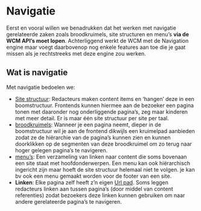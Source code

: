 # Navigatie

Eerst en vooral willen we benadrukken dat het werken met navigatie gerelateerde zaken zoals broodkruimels, site structuren en menu’s **via de WCM API’s moet lopen**. Achterliggend werkt de WCM met de Navigation engine maar voegt daarbovenop nog enkele features aan toe die je gaat missen als je rechtstreeks met deze engine zou werken.

## Wat is navigatie
Met navigatie bedoelen we: 

* [Site structuur](/wcmv4/content/navigation-sitestructure): Redacteurs maken content items en ‘hangen’ deze in een boomstructuur. Frontends kunnen hiermee aan de bezoeker een pagina tonen met daaronder nog onderliggende pagina’s, zeg maar kinderen met meer detail. Er is maar één site structuur per site per taal.
* [broodkruimels](/wcmv4/content/navigation-breadcrumb): Wanneer je een pagina neemt, dieper in de boomstructuur wil je aan de frontend dikwijls een kruimelpad aanbieden zodat ze de hiërarchie van de pagina’s kunnen zien en kunnen doorklikken op de segmenten van deze broodkruimel om zo terug naar hoger gelegen pagina’s te navigeren.
* [menu’s](/wcmv4/content/navigation-menu): Een verzameling van linken naar content die soms bovenaan een site staat met hoofdonderwerpen. Een menu kan ook hiërarchisch ingericht zijn maar hoeft de site structuur helemaal niet te volgen. je kan bv ook een menu gemaakt worden voor de footer van een site. 
* **Linken**: Elke pagina zelf heeft z’n eigen [Url pad](/wcmv4/content/content-url-path). Soms leggen redacteurs linken aan tussen pagina’s (door middel van content referenties) zodat bezoekers deze linken kunnen gebruiken om naar andere gerelateerde pagina’s te navigeren.
